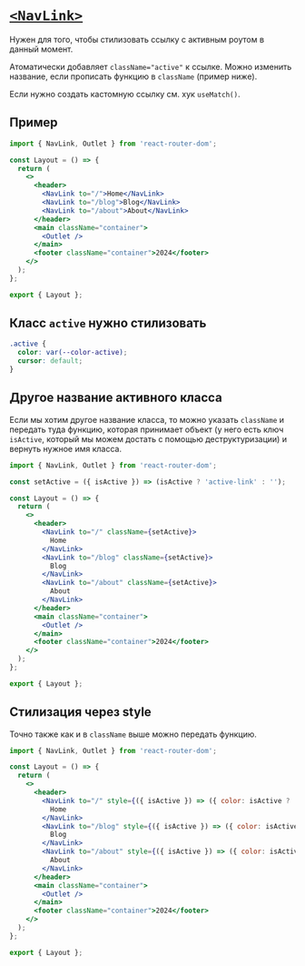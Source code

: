 # [`<NavLink>`](../index.md)

Нужен для того, чтобы стилизовать ссылку с активным роутом в данный момент.

Атоматически добавляет `className="active"` к ссылке. Можно изменить название, если прописать функцию в `className` (пример ниже).

Если нужно создать кастомную ссылку см. хук `useMatch()`.

## Пример

```jsx
import { NavLink, Outlet } from 'react-router-dom';

const Layout = () => {
  return (
    <>
      <header>
        <NavLink to="/">Home</NavLink>
        <NavLink to="/blog">Blog</NavLink>
        <NavLink to="/about">About</NavLink>
      </header>
      <main className="container">
        <Outlet />
      </main>
      <footer className="container">2024</footer>
    </>
  );
};

export { Layout };
```

## Класс `active` нужно стилизовать

```css
.active {
  color: var(--color-active);
  cursor: default;
}
```

## Другое название активного класса

Если мы хотим другое название класса, то можно указать `className` и передать туда функцию, которая принимает объект (у него есть ключ `isActive`, который мы можем достать с помощью деструктуризации) и вернуть нужное имя класса.

```jsx
import { NavLink, Outlet } from 'react-router-dom';

const setActive = ({ isActive }) => (isActive ? 'active-link' : '');

const Layout = () => {
  return (
    <>
      <header>
        <NavLink to="/" className={setActive}>
          Home
        </NavLink>
        <NavLink to="/blog" className={setActive}>
          Blog
        </NavLink>
        <NavLink to="/about" className={setActive}>
          About
        </NavLink>
      </header>
      <main className="container">
        <Outlet />
      </main>
      <footer className="container">2024</footer>
    </>
  );
};

export { Layout };
```

## Стилизация через style

Точно также как и в `className` выше можно передать функцию.

```jsx
import { NavLink, Outlet } from 'react-router-dom';

const Layout = () => {
  return (
    <>
      <header>
        <NavLink to="/" style={({ isActive }) => ({ color: isActive ? 'var(--color-active)' : 'white' })}>
          Home
        </NavLink>
        <NavLink to="/blog" style={({ isActive }) => ({ color: isActive ? 'var(--color-active)' : 'white' })}>
          Blog
        </NavLink>
        <NavLink to="/about" style={({ isActive }) => ({ color: isActive ? 'var(--color-active)' : 'white' })}>
          About
        </NavLink>
      </header>
      <main className="container">
        <Outlet />
      </main>
      <footer className="container">2024</footer>
    </>
  );
};

export { Layout };
```
